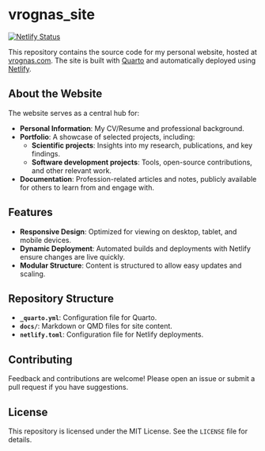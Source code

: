 # vrognas_site

[![Netlify Status](https://api.netlify.com/api/v1/badges/6d9ad640-566a-4eb4-af99-9f47b519a3a6/deploy-status)](https://app.netlify.com/sites/vrognas/deploys)

This repository contains the source code for my personal website, hosted at [vrognas.com](https://vrognas.com/). The site is built with [Quarto](https://quarto.org/) and automatically deployed using [Netlify](https://www.netlify.com/).

## About the Website

The website serves as a central hub for:

- **Personal Information**: My CV/Resume and professional background.
- **Portfolio**: A showcase of selected projects, including:
  - **Scientific projects**: Insights into my research, publications, and key findings.
  - **Software development projects**: Tools, open-source contributions, and other relevant work.
- **Documentation**: Profession-related articles and notes, publicly available for others to learn from and engage with.

## Features

- **Responsive Design**: Optimized for viewing on desktop, tablet, and mobile devices.
- **Dynamic Deployment**: Automated builds and deployments with Netlify ensure changes are live quickly.
- **Modular Structure**: Content is structured to allow easy updates and scaling.

## Repository Structure

- **`_quarto.yml`**: Configuration file for Quarto.
- **`docs/`**: Markdown or QMD files for site content.
- **`netlify.toml`**: Configuration file for Netlify deployments.

## Contributing

Feedback and contributions are welcome! Please open an issue or submit a pull request if you have suggestions.

## License

This repository is licensed under the MIT License. See the `LICENSE` file for details.